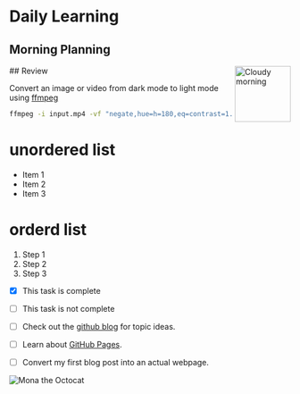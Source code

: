 # Daily Learning
## Morning Planning
<img alt="Cloudy morning" src="https://octodex.github.com/images/cloud.jpg" width="100" align="right">
## Review

Convert an image or video from dark mode to light mode using [ffmpeg](https://www.ffmpeg.org)

```bash
ffmpeg -i input.mp4 -vf "negate,hue=h=180,eq=contrast=1.2:saturation=1.1" output.mp4
```
# unordered list
- Item 1
- Item 2
- Item 3

# orderd list
1. Step 1
1. Step 2
1. Step 3

- [x] This task is complete
- [ ] This task is not complete


- [ ] Check out the [github blog](https://github.blog/) for topic ideas.
- [ ] Learn about [GitHub Pages](https://skills.github.com/#first-day-on-github).
- [ ] Convert my first blog post into an actual webpage.




![Mona the Octocat](https://octodex.github.com/images/original.png)
